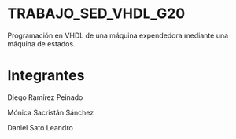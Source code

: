 # TRABAJO_SED_VHDL_G20

 Programación en VHDL de una máquina expendedora mediante una máquina de estados.

 
# Integrantes

Diego Ramírez Peinado

Mónica Sacristán Sánchez

Daniel Sato Leandro
